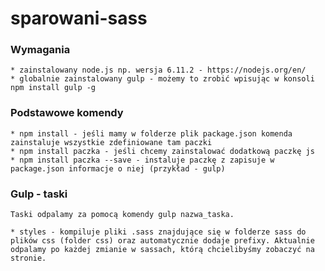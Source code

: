 # sparowani-sass

### Wymagania
    * zainstalowany node.js np. wersja 6.11.2 - https://nodejs.org/en/
    * globalnie zainstalowany gulp - możemy to zrobić wpisując w konsoli npm install gulp -g

### Podstawowe komendy
    * npm install - jeśli mamy w folderze plik package.json komenda zainstaluje wszystkie zdefiniowane tam paczki
    * npm install paczka - jeśli chcemy zainstalować dodatkową paczkę js
    * npm install paczka --save - instaluje paczkę z zapisuje w package.json informacje o niej (przykład - gulp)
### Gulp - taski
    Taski odpalamy za pomocą komendy gulp nazwa_taska.
    
    * styles - kompiluje pliki .sass znajdujące się w folderze sass do plików css (folder css) oraz automatycznie dodaje prefixy. Aktualnie odpalamy po każdej zmianie w sassach, którą chcielibyśmy zobaczyć na stronie.
